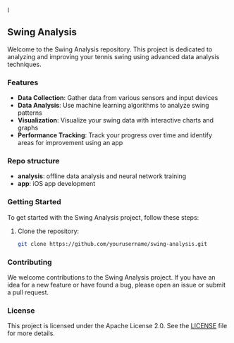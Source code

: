 I
## Swing Analysis

Welcome to the Swing Analysis repository. This project is dedicated to analyzing and improving your tennis swing using advanced data analysis techniques.

### Features

- **Data Collection**: Gather data from various sensors and input devices
- **Data Analysis**: Use machine learning algorithms to analyze swing patterns
- **Visualization**: Visualize your swing data with interactive charts and graphs
- **Performance Tracking**: Track your progress over time and identify areas for improvement using an app

### Repo structure

- **analysis**: offline data analysis and neural network training
- **app**: iOS app development

### Getting Started

To get started with the Swing Analysis project, follow these steps:

1. Clone the repository:
    ```sh
    git clone https://github.com/yourusername/swing-analysis.git
    ```

### Contributing

We welcome contributions to the Swing Analysis project. If you have an idea for a new feature or have found a bug, please open an issue or submit a pull request.

### License

This project is licensed under the Apache License 2.0. See the [LICENSE](LICENSE) file for more details.
